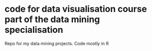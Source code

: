 # code for data visualisation course part of the data mining specialisation
Repo for my data mining projects. Code mostly in R
